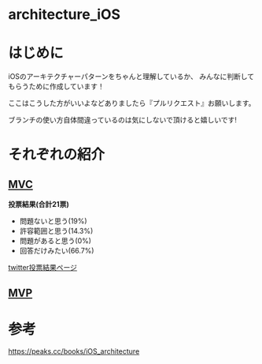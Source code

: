 # architecture_iOS

# はじめに
iOSのアーキテクチャーパターンをちゃんと理解しているか、
みんなに判断してもらうために作成しています！


ここはこうした方がいいよなどありましたら『プルリクエスト』お願いします。


ブランチの使い方自体間違っているのは気にしないで頂けると嬉しいです!

# それぞれの紹介
## [MVC](https://github.com/sachiko-kame/architecture_iOS/tree/feature/MVC)

**投票結果(合計21票)**
- 問題ないと思う(19%)
- 許容範囲と思う(14.3%)
- 問題があると思う(0%)
- 回答だけみたい(66.7%)

[twitter投票結果ページ](https://twitter.com/854729/status/1249711200151040000)

## [MVP](https://github.com/sachiko-kame/architecture_iOS/tree/feature/MVP)

# 参考
https://peaks.cc/books/iOS_architecture
